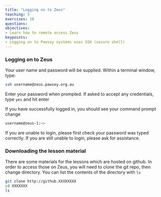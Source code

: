 ```yaml
---
title: "Logging on to Zeus"
teaching: 5
exercises: 10
questions:
objectives:
- Learn how to remote access Zeus
keypoints:
- Logging on to Pawsey systems uses SSH (secure shell)
---
```


### Logging on to Zeus
Your user name and password will be supplied. Within a terminal window, type:

```bash
ssh username@zeus.pawsey.org.au
```

Enter your password when prompted. If asked to accept any credentials, type `yes` and hit enter

If you have successfully logged in, you should see your command prompt change

```bash
username@zeus-1:~>
```

If you are unable to login, please first check your password was typed correctly. If you are still unable to login, please ask for assistance.


### Downloading the lesson material
There are some materials for the lessons which are hosted on github. In order to access those on Zeus, you will need to clone the git repo, then change directory. You can list the contents of the directory with `ls`

```bash
git clone http://github.XXXXXXXX
cd XXXXXXX
ls
```
